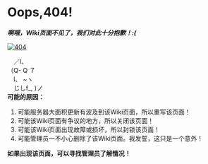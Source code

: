 # Oops,404!
***啊哦，Wiki页面不见了，我们对此十分抱歉！:(***

<a href="https://ibb.co/Cn5jPZv"><img src="https://i.ibb.co/fCY3D5t/404.png" alt="404" border="0"></a>

　／l、 <br/>
（Q- Q ７ <br/>
 　l、 ~ヽ<br/>
　じしf_, )ノ​<br/>
**可能的原因：**
1. 可能服务器大面积更新有波及到该Wiki页面，所以重写该页面！
2. 可能该Wiki页面有争议的地方，所以关闭该页面！
3. 可能该Wiki页面出现故障或损坏，所以封锁该页面！
5. 可能管理员一不小心删除了该Wiki页面。我发誓，这只是一个意外！

**如果出现该页面，可以寻找管理员了解情况！**
